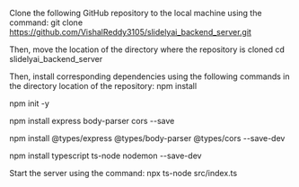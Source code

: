 Clone the following GitHub repository to the local machine using the command:
git clone https://github.com/VishalReddy3105/slidelyai_backend_server.git

Then, move the location of the directory where the repository is cloned
cd slidelyai_backend_server

Then, install corresponding dependencies using the following commands in the directory location of the repository:
npm install

npm init -y

npm install express body-parser cors --save

npm install @types/express @types/body-parser @types/cors --save-dev

npm install typescript ts-node nodemon --save-dev

Start the server using the command:
npx ts-node src/index.ts
